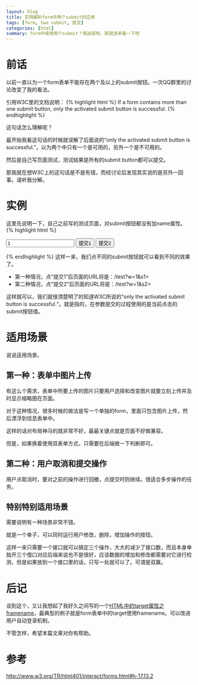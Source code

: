 ```yaml
---
layout: blog
title: 实例解析form中两个submit的应用
tags: [form, two submit, 提交]
categories: [html] 
summary: form中使用两个submit？很迷惑吧，那就进来看一下吧
---
```

# 前话
以前一直以为一个form表单不能存在两个及以上的submit按钮。一次QQ群里的讨论改变了我的看法。

引用W3C里的文档说明：
{% highlight html %}
If a form contains more than one submit button, only the activated submit button is successful.
{% endhighlight %}

这句话怎么理解呢？

最开始我看这句话的时候就误解了后面说的“only the activated submit button is successful.”，以为两个中只有一个是可用的，另外一个是不可用的。

然后是自己写页面测试，测试结果是所有的submit button都可以提交。

那我就在想W3C上的这句话是不是有错，而经讨论后发现其实说的是另外一回事。请听我分解。

# 实例
这里先说明一下，自己之前写的测试页面，对submit按钮都没有加name属性。
{% highlight html %}
<form action="/test" name="submitForm" method="get">
    <input type="text" name="w" value="1" />
    <button type="submit" name="s1">提交1</button>
    <button type="submit" name="s2">提交2</button>
</form>
{% endhighlight %}
这样一来，我们点不同的submit按钮就可以看到不同的效果了。

* 第一种情况，点“提交1”后页面的URL将是：/test?w=1&s1=
* 第二种情况，点“提交2”后页面的URL将是：/test?w=1&s2=

这样就可以，我们就很清楚明了的知道W3C所说的“only the activated submit button is successful.“。就是指的，在参数提交的过程使用的是当前点击的submit按钮值。

# 适用场景
说说适用场景。

## 第一种：表单中图片上传
有这么个需求，表单中所要上传的图片只要用户选择和改变图片就要立刻上传并及时显示缩略图在页面。

对于这种情况，很多时候的做法是写一个单独的form，里面只包含图片上传，然后漂浮到信息表单中。

这样的话对布局神马的就非常不好，最最关键点就是页面不好做兼容。

但是，如果换着使用双表单方式，只需要在后端做一下判断即可。

## 第二种：用户取消和提交操作
用户点取消时，要对之前的操作进行回撤，点提交时则继续。很适合多步操作的任务。

## 特别特别适用场景
需要说明有一种场景非常不错。

就是一个单子，可以同时运行用户修改，删除，增加操作的按钮。

这样一来只需要一个接口就可以搞定三个操作，大大的减少了接口数，而且本身单独开三个借口对应后端来说也不是很好，应该数据的增加和修改都需要对它进行检测，但是如果放到一个接口里的话，只写一处就可以了。可谓是双赢。

# 后记
谈到这个，又让我想起了我好久之间写的一个[HTML中的target属性之framename](http://blog.csdn.net/do_it__/article/details/7031948)，最典型的例子就是form表单中的target使用framename。可以改进用户自动登录机制。

不管怎样，希望本篇文章对你有帮助。

# 参考
<http://www.w3.org/TR/html401/interact/forms.html#h-17.13.2>
